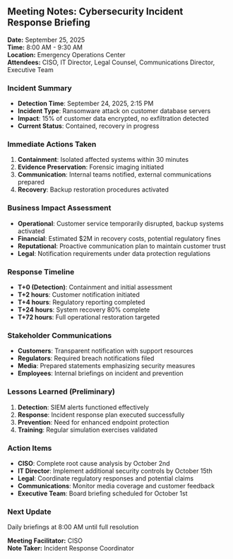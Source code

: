 ## Meeting Notes: Cybersecurity Incident Response Briefing

**Date:** September 25, 2025  
**Time:** 8:00 AM - 9:30 AM  
**Location:** Emergency Operations Center  
**Attendees:** CISO, IT Director, Legal Counsel, Communications Director, Executive Team  

### Incident Summary
- **Detection Time**: September 24, 2025, 2:15 PM
- **Incident Type**: Ransomware attack on customer database servers
- **Impact**: 15% of customer data encrypted, no exfiltration detected
- **Current Status**: Contained, recovery in progress

### Immediate Actions Taken
1. **Containment**: Isolated affected systems within 30 minutes
2. **Evidence Preservation**: Forensic imaging initiated
3. **Communication**: Internal teams notified, external communications prepared
4. **Recovery**: Backup restoration procedures activated

### Business Impact Assessment
- **Operational**: Customer service temporarily disrupted, backup systems activated
- **Financial**: Estimated $2M in recovery costs, potential regulatory fines
- **Reputational**: Proactive communication plan to maintain customer trust
- **Legal**: Notification requirements under data protection regulations

### Response Timeline
- **T+0 (Detection)**: Containment and initial assessment
- **T+2 hours**: Customer notification initiated
- **T+4 hours**: Regulatory reporting completed
- **T+24 hours**: System recovery 80% complete
- **T+72 hours**: Full operational restoration targeted

### Stakeholder Communications
- **Customers**: Transparent notification with support resources
- **Regulators**: Required breach notifications filed
- **Media**: Prepared statements emphasizing security measures
- **Employees**: Internal briefings on incident and prevention

### Lessons Learned (Preliminary)
1. **Detection**: SIEM alerts functioned effectively
2. **Response**: Incident response plan executed successfully
3. **Prevention**: Need for enhanced endpoint protection
4. **Training**: Regular simulation exercises validated

### Action Items
- **CISO**: Complete root cause analysis by October 2nd
- **IT Director**: Implement additional security controls by October 15th
- **Legal**: Coordinate regulatory responses and potential claims
- **Communications**: Monitor media coverage and customer feedback
- **Executive Team**: Board briefing scheduled for October 1st

### Next Update
Daily briefings at 8:00 AM until full resolution

**Meeting Facilitator:** CISO  
**Note Taker:** Incident Response Coordinator